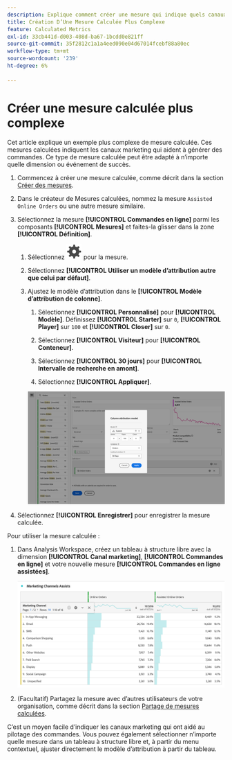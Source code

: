 ```yaml
---
description: Explique comment créer une mesure qui indique quels canaux marketing aident à générer des commandes.
title: Création D’Une Mesure Calculée Plus Complexe
feature: Calculated Metrics
exl-id: 33cb441d-d003-408d-ba67-1bcdd0e821ff
source-git-commit: 35f2812c1a1a4eed090e04d67014fcebf88a80ec
workflow-type: tm+mt
source-wordcount: '239'
ht-degree: 6%

---
```


# Créer une mesure calculée plus complexe

Cet article explique un exemple plus complexe de mesure calculée. Ces mesures calculées indiquent les canaux marketing qui aident à générer des commandes. Ce type de mesure calculée peut être adapté à n’importe quelle dimension ou événement de succès.

1. Commencez à créer une mesure calculée, comme décrit dans la section [Créer des mesures](/help/components/c-calcmetrics/c-workflow/cm-workflow/c-build-metrics/cm-build-metrics.md).

1. Dans le créateur de Mesures calculées, nommez la mesure `Assisted Online Orders` ou une autre mesure similaire.

1. Sélectionnez la mesure **[!UICONTROL Commandes en ligne]** parmi les composants **[!UICONTROL Mesures]** et faites-la glisser dans la zone **[!UICONTROL Définition]**.

   1. Sélectionnez ![Paramètre](/help/assets/icons/Setting.svg) pour la mesure.
   1. Sélectionnez **[!UICONTROL Utiliser un modèle d’attribution autre que celui par défaut]**.
   1. Ajustez le modèle d’attribution dans le **[!UICONTROL Modèle d’attribution de colonne]**.
      1. Sélectionnez **[!UICONTROL Personnalisé]** pour **[!UICONTROL Modèle]**. Définissez **[!UICONTROL Starter]** sur `0`, **[!UICONTROL Player]** sur `100` et **[!UICONTROL Closer]** sur `0`.
      1. Sélectionnez **[!UICONTROL Visiteur]** pour **[!UICONTROL Conteneur]**.
      1. Sélectionnez **[!UICONTROL 30 jours]** pour **[!UICONTROL Intervalle de recherche en amont]**.

      1. Sélectionnez **[!UICONTROL Appliquer]**.

      ![ Modèle d’attribution de colonne ](assets/complex-calculated-metric.png)

1. Sélectionnez **[!UICONTROL Enregistrer]** pour enregistrer la mesure calculée.

Pour utiliser la mesure calculée :

1. Dans Analysis Workspace, créez un tableau à structure libre avec la dimension **[!UICONTROL Canal marketing]**, **[!UICONTROL Commandes en ligne]** et votre nouvelle mesure **[!UICONTROL Commandes en ligne assistées]**.

   ![Commandes en ligne assistées par canal marketing](assets/marketing-channel-assists.png)

1. (Facultatif) Partagez la mesure avec d’autres utilisateurs de votre organisation, comme décrit dans la section [Partage de mesures calculées](/help/components/c-calcmetrics/c-workflow/cm-workflow/cm-sharing.md).

C’est un moyen facile d’indiquer les canaux marketing qui ont aidé au pilotage des commandes. Vous pouvez également sélectionner n’importe quelle mesure dans un tableau à structure libre et, à partir du menu contextuel, ajuster directement le modèle d’attribution à partir du tableau.
